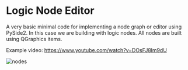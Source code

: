 # Logic Node Editor

A very basic minimal code for implementing a node graph or editor using PySide2. In this case we are building with logic nodes. All nodes are built using QGraphics items.

Example video: https://www.youtube.com/watch?v=DOsFJ8lm9dU

![nodes](https://github.com/bhowiebkr/simple-node-editor/blob/master/images/node_editor.jpg)
